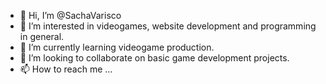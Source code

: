- 👋 Hi, I’m @SachaVarisco
- 👀 I’m interested in videogames, website development and programming in general.
- 🌱 I’m currently learning videogame production.
- 💞️ I’m looking to collaborate on basic game development projects.
- 📫 How to reach me ...

<!---
SachaVarisco/SachaVarisco is a ✨ special ✨ repository because its `README.md` (this file) appears on your GitHub profile.
You can click the Preview link to take a look at your changes.
--->
